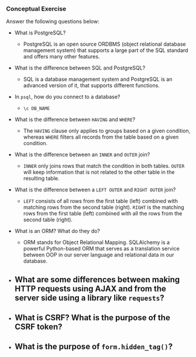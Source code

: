 ### Conceptual Exercise

Answer the following questions below:

- What is PostgreSQL?
  - PostgreSQL is an open source ORDBMS (object relational database management system) that supports a large part of the SQL standard and offers many other features.

- What is the difference between SQL and PostgreSQL?
  - SQL is a database management system and PostgreSQL is an advanced version of it, that supports different functions.

- In `psql`, how do you connect to a database?
  - `\c DB_NAME`

- What is the difference between `HAVING` and `WHERE`?
  - The `HAVING` clause only applies to groups based on a given condition, whereas `WHERE` filters all records from the table based on a given condition.

- What is the difference between an `INNER` and `OUTER` join?
  - `INNER` only joins rows that match the condition in both tables. `OUTER` will keep information that is not related to the other table in the resulting table.

- What is the difference between a `LEFT OUTER` and `RIGHT OUTER` join?
  - `LEFT` consists of all rows from the first table (left) combined with matching rows from the second table (right). `RIGHT` is the matching rows from the first table (left) combined with all the rows from the second table (right).

- What is an ORM? What do they do?
  - ORM stands for Object Relational Mapping. SQLAlchemy is a powerful Python-based ORM that serves as a translation service between OOP in our server language and relational data in our database.

- What are some differences between making HTTP requests using AJAX 
  and from the server side using a library like `requests`?
  - 

- What is CSRF? What is the purpose of the CSRF token?
  - 

- What is the purpose of `form.hidden_tag()`?
  - 
